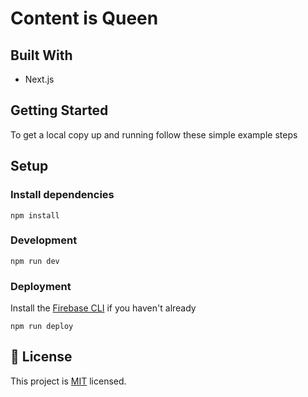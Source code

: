 # Content is Queen

## Built With

- Next.js

## Getting Started

To get a local copy up and running follow these simple example steps

## Setup

### Install dependencies

```
npm install
```

### Development

```
npm run dev
```

### Deployment

Install the [Firebase CLI](https://firebase.google.com/docs/cli#install_the_firebase_cli) if you haven't already

```
npm run deploy
```

## 📝 License

This project is [MIT](./MIT.md) licensed.
